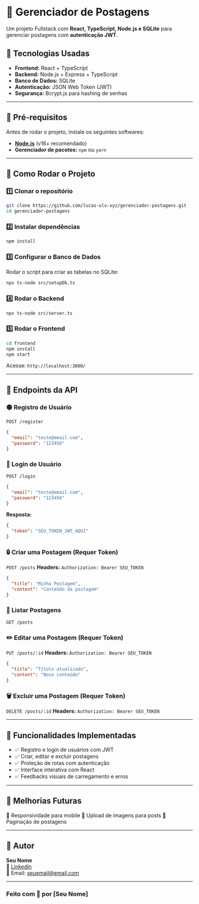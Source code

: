 # 📌 Gerenciador de Postagens

Um projeto Fullstack com **React, TypeScript, Node.js e SQLite** para gerenciar postagens com **autenticação JWT**.

## 🚀 Tecnologias Usadas

- **Frontend:** React + TypeScript
- **Backend:** Node.js + Express + TypeScript
- **Banco de Dados:** SQLite
- **Autenticação:** JSON Web Token (JWT)
- **Segurança:** Bcrypt.js para hashing de senhas

---

## 📌 Pré-requisitos

Antes de rodar o projeto, instale os seguintes softwares:

- **[Node.js](https://nodejs.org/)** (v16+ recomendado)
- **Gerenciador de pacotes:** `npm` ou `yarn`

---

## 📌 Como Rodar o Projeto

### **1️⃣ Clonar o repositório**

```sh
git clone https://github.com/lucas-olv-xyz/gerenciador-postagens.git
cd gerenciador-postagens
```

### **2️⃣ Instalar dependências**

```sh
npm install
```

### **3️⃣ Configurar o Banco de Dados**

Rodar o script para criar as tabelas no SQLite:

```sh
npx ts-node src/setupDb.ts
```

### **4️⃣ Rodar o Backend**

```sh
npx ts-node src/server.ts
```

### **5️⃣ Rodar o Frontend**

```sh
cd frontend
npm install
npm start
```

Acesse: `http://localhost:3000/`

---

## 📌 Endpoints da API

### **🟢 Registro de Usuário**

`POST /register`

```json
{
  "email": "teste@email.com",
  "password": "123456"
}
```

### **🔵 Login de Usuário**

`POST /login`

```json
{
  "email": "teste@email.com",
  "password": "123456"
}
```

**Resposta:**

```json
{
  "token": "SEU_TOKEN_JWT_AQUI"
}
```

### **🔒 Criar uma Postagem (Requer Token)**

`POST /posts`
**Headers:** `Authorization: Bearer SEU_TOKEN`

```json
{
  "title": "Minha Postagem",
  "content": "Conteúdo da postagem"
}
```

### **🔄 Listar Postagens**

`GET /posts`

### **✏️ Editar uma Postagem (Requer Token)**

`PUT /posts/:id`
**Headers:** `Authorization: Bearer SEU_TOKEN`

```json
{
  "title": "Título atualizado",
  "content": "Novo conteúdo"
}
```

### **🗑 Excluir uma Postagem (Requer Token)**

`DELETE /posts/:id`
**Headers:** `Authorization: Bearer SEU_TOKEN`

---

## 📌 Funcionalidades Implementadas

- ✅ Registro e login de usuários com JWT
- ✅ Criar, editar e excluir postagens
- ✅ Proteção de rotas com autenticação
- ✅ Interface interativa com React
- ✅ Feedbacks visuais de carregamento e erros

---

## 📌 Melhorias Futuras

🔹 Responsividade para mobile
🔹 Upload de imagens para posts
🔹 Paginação de postagens

---

## 📌 Autor

**Seu Nome**  
🔗 [LinkedIn](https://linkedin.com/in/seu-perfil)  
📧 Email: seuemail@email.com

---

### **Feito com 💙 por [Seu Nome]**
